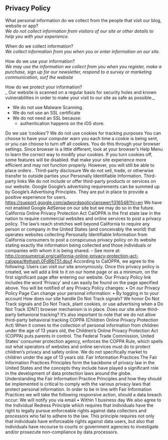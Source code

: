 ## Privacy Policy

What personal information do we collect from the people that visit our blog, website or app?  
_We do not collect information from visitors of our site or other details to help you with your experience._

When do we collect information?  
_We collect information from you when you or enter information on our site._

How do we use your information?  
_We may use the information we collect from you when you register, make a purchase, sign up for our newsletter, respond to a survey or marketing communication, surf the website_

How do we protect your information?  
_ Our website is scanned on a regular basis for security holes and known vulnerabilities in order to make your visit to our site as safe as possible._
* We do not use Malware Scanning.
* We do not use an SSL certificate
* We do not need an SSL because:
  * authentication happens on the iOS store.

Do we use ‘cookies’?
We do not use cookies for tracking purposes
You can choose to have your computer warn you each time a cookie is being sent, or you can choose to turn off all cookies. You do this through your browser settings. Since browser is a little different, look at your browser’s Help Menu to learn the correct way to modify your cookies.
If you turn cookies off, some features will be disabled. that make your site experience more efficient and may not function properly.
However, you will still be able to place orders .
Third-party disclosure
We do not sell, trade, or otherwise transfer to outside parties your Personally Identifiable Information.
Third-party links
We do not include or offer third-party products or services on our website.
Google
Google’s advertising requirements can be summed up by Google’s Advertising Principles. They are put in place to provide a positive experience for users. https://support.google.com/adwordspolicy/answer/1316548?hl=en
We have not enabled Google AdSense on our site but we may do so in the future.
California Online Privacy Protection Act
CalOPPA is the first state law in the nation to require commercial websites and online services to post a privacy policy. The law’s reach stretches well beyond California to require any person or company in the United States (and conceivably the world) that operates websites collecting Personally Identifiable Information from California consumers to post a conspicuous privacy policy on its website stating exactly the information being collected and those individuals or companies with whom it is being shared. – See more at: http://consumercal.org/california-online-privacy-protection-act-caloppa/#sthash.0FdRbT51.dpuf
According to CalOPPA, we agree to the following:
Users can visit our site anonymously.
Once this privacy policy is created, we will add a link to it on our home page or as a minimum, on the first significant page after entering our website.
Our Privacy Policy link includes the word ‘Privacy’ and can easily be found on the page specified above.
You will be notified of any Privacy Policy changes:
• On our Privacy Policy Page
Can change your personal information:
• By logging in to your account
How does our site handle Do Not Track signals?
We honor Do Not Track signals and Do Not Track, plant cookies, or use advertising when a Do Not Track (DNT) browser mechanism is in place.
Does our site allow third-party behavioral tracking?
It’s also important to note that we do not allow third-party behavioral tracking
COPPA (Children Online Privacy Protection Act)
When it comes to the collection of personal information from children under the age of 13 years old, the Children’s Online Privacy Protection Act (COPPA) puts parents in control. The Federal Trade Commission, United States’ consumer protection agency, enforces the COPPA Rule, which spells out what operators of websites and online services must do to protect children’s privacy and safety online.
We do not specifically market to children under the age of 13 years old.
Fair Information Practices
The Fair Information Practices Principles form the backbone of privacy law in the United States and the concepts they include have played a significant role in the development of data protection laws around the globe. Understanding the Fair Information Practice Principles and how they should be implemented is critical to comply with the various privacy laws that protect personal information.
In order to be in line with Fair Information Practices we will take the following responsive action, should a data breach occur:
We will notify you via email
• Within 1 business day
We also agree to the Individual Redress Principle which requires that individuals have the right to legally pursue enforceable rights against data collectors and processors who fail to adhere to the law. This principle requires not only that individuals have enforceable rights against data users, but also that individuals have recourse to courts or government agencies to investigate and/or prosecute non-compliance by data processors.
